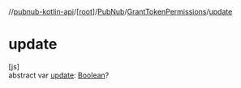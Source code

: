 //[pubnub-kotlin-api](../../../../index.md)/[[root]](../../index.md)/[PubNub](../index.md)/[GrantTokenPermissions](index.md)/[update](update.md)

# update

[js]\
abstract var [update](update.md): [Boolean](https://kotlinlang.org/api/latest/jvm/stdlib/kotlin/-boolean/index.html)?
